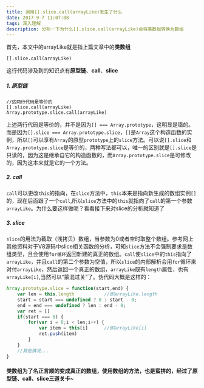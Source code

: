 ```yaml
---
title: 调用[].slice.call(arrayLike)发生了什么
date: 2017-9-7 11:07:08
tags: 深入理解
description: 分析一下为什么[].slice.call(arrayLike)会将类数组转换为数组
---
```


首先，本文中的arrayLike就是指上篇文章中的**类数组**
```
[].slice.call(arrayLike)
```
这行代码涉及到的知识点有**原型链**、**call**、**slice**


##### 1. 原型链
```
//这两行代码是等价的
[].slice.call(arrayLike)
Array.prototype.slice.call(arrayLike)
```
上述两行代码是等价的，并不是因为`[] === Array.prototype`，这明显是错的。而是因为`[].slice === Array.prototype.slice`，`[]`是`Array`这个构造函数的实例，所以`[]`可以享有`Array`的原型`prototype`上的`slice`方法。可以说`[].slice`和`Array.prototype.slice`是等价的，两种写法都可以，唯一的区别就是`[].slice`是只读的，因为这是继承自它的构造函数的，而`Array.prototype.slice`是可修改的，因为这本来就是它的一个方法。

##### 2. call
`call`可以更改`this`的指向，在`slice`方法中，`this`本来是指向新生成的数组实例`[]`的，现在后面跟了一个`call`,所以`slice`方法中的`this`就指向了`call`的第一个参数`arrayLike`。为什么要这样做呢？看看接下来对slice的分析就知道了
##### 3. slice
`slice`的用法为截取（浅拷贝）数组，当参数为0或者空时取整个数组。参考网上其他资料对于V8源码中slice相关函数的分析，可知`slice`方法不会强制要求是数组类型，且会使用`for循环`返回新建的真正的数组。`call`使`slice`中的`this`指向了`arrayLike`，并且`call`的第二个参数为空值，所以`slice`的内部解析会用`for`循环来对付`arrayLike`，然后返回一个真正的数组，`arrayLike`既有`length`属性，也有`arrayLike[i]`,当然可以“蒙混过关”了。伪代码大概是这样的： 
```javascript
Array.prototype.slice = function(start,end) {
    var len = this.length           //即arrayLike.length
    start = start === undefined ? 0 : start - 0;
    end = end === undefined ? len : end - 0;
    var ret = []
    if(start === 0) {
        for(var i = 0;i < len;i++) {
            var item = this[i]      //即arrayLike[i]
            ret.push(item)
        }
    }
    //其他情况...
}
```



#### 类数组为了名正言顺的变成真正的数组，使用数组的方法，也是蛮拼的，经过了原型链、call、slice三道关卡~